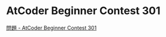 AtCoder Beginner Contest 301
===

[問題 - AtCoder Beginner Contest 301](https://atcoder.jp/contests/abc301/tasks)
